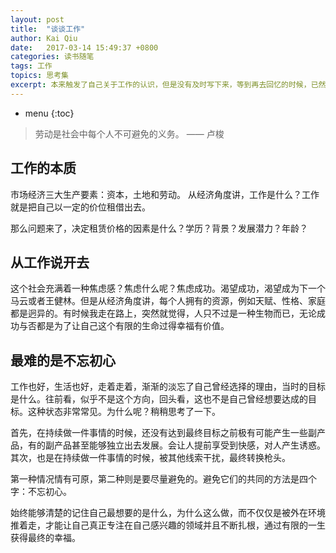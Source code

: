 ```yaml
---
layout: post
title:  "谈谈工作"
author: Kai Qiu
date:   2017-03-14 15:49:37 +0800
categories: 读书随笔
tags: 工作
topics: 思考集
excerpt: 本来触发了自己关于工作的认识，但是没有及时写下来，等到再去回忆的时候，已然没有那种感觉，胡乱一记，就当有这么件事。
---
```


* menu
{:toc}

> 劳动是社会中每个人不可避免的义务。 —— 卢梭

## 工作的本质

市场经济三大生产要素：资本，土地和劳动。
从经济角度讲，工作是什么？工作就是把自己以一定的价位租借出去。

那么问题来了，决定租赁价格的因素是什么？学历？背景？发展潜力？年龄？

## 从工作说开去

这个社会充满着一种焦虑感？焦虑什么呢？焦虑成功。渴望成功，渴望成为下一个马云或者王健林。但是从经济角度讲，每个人拥有的资源，例如天赋、性格、家庭都是迥异的。有时候我走在路上，突然就觉得，人只不过是一种生物而已，无论成功与否都是为了让自己这个有限的生命过得幸福有价值。

## 最难的是不忘初心

工作也好，生活也好，走着走着，渐渐的淡忘了自己曾经选择的理由，当时的目标是什么。往前看，似乎不是这个方向，回头看，这也不是自己曾经想要达成的目标。这种状态非常常见。为什么呢？稍稍思考了一下。

首先，在持续做一件事情的时候，还没有达到最终目标之前极有可能产生一些副产品，有的副产品甚至能够独立出去发展。会让人提前享受到快感，对人产生诱惑。
其次，也是在持续做一件事情的时候，被其他线索干扰，最终转换枪头。

第一种情况情有可原，第二种则是要尽量避免的。避免它们的共同的方法是四个字：不忘初心。

始终能够清楚的记住自己最想要的是什么，为什么这么做，而不仅仅是被外在环境推着走，才能让自己真正专注在自己感兴趣的领域并且不断扎根，通过有限的一生获得最终的幸福。
